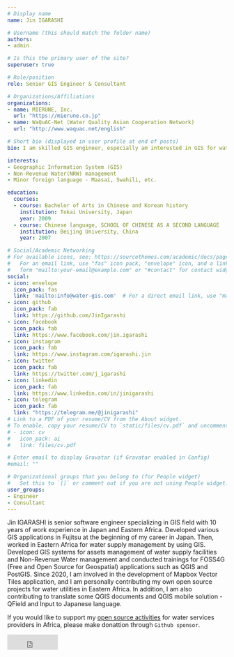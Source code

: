 ```yaml
---
# Display name
name: Jin IGARASHI

# Username (this should match the folder name)
authors:
- admin

# Is this the primary user of the site?
superuser: true

# Role/position
role: Senior GIS Engineer & Consultant

# Organizations/Affiliations
organizations:
- name: MIERUNE, Inc.
  url: "https://mierune.co.jp"
- name: WaQuAC-Net (Water Quality Asian Cooperation Network)
  url: "http://www.waquac.net/english"

# Short bio (displayed in user profile at end of posts)
bio: I am skilled GIS engineer, especially am interested in GIS for water management.

interests:
- Geographic Information System (GIS)
- Non-Revenue Water(NRW) management
- Minor foreign language - Maasai, Swahili, etc.

education:
  courses:
  - course: Bachelor of Arts in Chinese and Korean history
    institution: Tokai University, Japan
    year: 2009
  - course: Chinese language, SCHOOL OF CHINESE AS A SECOND LANGUAGE
    institution: Beijing University, China
    year: 2007

# Social/Academic Networking
# For available icons, see: https://sourcethemes.com/academic/docs/page-builder/#icons
#   For an email link, use "fas" icon pack, "envelope" icon, and a link in the
#   form "mailto:your-email@example.com" or "#contact" for contact widget.
social:
- icon: envelope
  icon_pack: fas
  link: 'mailto:info@water-gis.com'  # For a direct email link, use "mailto:test@example.org".
- icon: github
  icon_pack: fab
  link: https://github.com/JinIgarashi
- icon: facebook
  icon_pack: fab
  link: https://www.facebook.com/jin.igarashi
- icon: instagram
  icon_pack: fab
  link: https://www.instagram.com/igarashi.jin
- icon: twitter
  icon_pack: fab
  link: https://twitter.com/j_igarashi
- icon: linkedin
  icon_pack: fab
  link: https://www.linkedin.com/in/jinigarashi
- icon: telegram
  icon_pack: fab
  link: "https://telegram.me/@jinigarashi"
# Link to a PDF of your resume/CV from the About widget.
# To enable, copy your resume/CV to `static/files/cv.pdf` and uncomment the lines below.
# - icon: cv
#   icon_pack: ai
#   link: files/cv.pdf

# Enter email to display Gravatar (if Gravatar enabled in Config)
#email: ""

# Organizational groups that you belong to (for People widget)
#   Set this to `[]` or comment out if you are not using People widget.
user_groups:
- Engineer
- Consultant
---
```


Jin IGARASHI is senior software engineer specializing in GIS field with 10 years of work experience in Japan and Eastern Africa. Developed various GIS applications in Fujitsu at the beginning of my career in Japan. Then, worked in Eastern Africa for water supply management by using GIS. Developed GIS systems for assets management of water supply facilities and Non-Revenue Water management and conducted  trainings for FOSS4G (Free and Open Source for Geospatial) applications such as QGIS and PostGIS. Since 2020, I am involved in the development of Mapbox Vector Tiles application, and I am personally contributing my own open source projects for water utilities in Eastern Africa. In addition, I am also contributing to translate some QGIS documents and QGIS mobile solution - QField and Input to Japanese language.

If you would like to support my [open source activities](https://docs.water-gis.com/en/) for water services providers in Africa, please make donattion through `Github sponsor`.

<iframe src="https://github.com/sponsors/JinIgarashi/button" title="Sponsor JinIgarashi" height="35" width="116" style="border: 0;"></iframe>